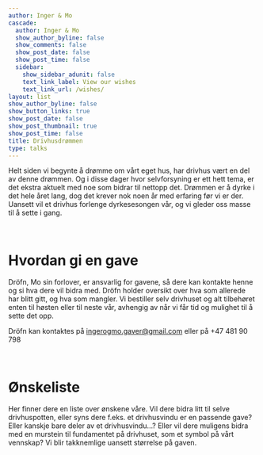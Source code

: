 ```yaml
---
author: Inger & Mo
cascade:
  author: Inger & Mo
  show_author_byline: false
  show_comments: false
  show_post_date: false
  show_post_time: false
  sidebar:
    show_sidebar_adunit: false
    text_link_label: View our wishes
    text_link_url: /wishes/
layout: list
show_author_byline: false
show_button_links: true
show_post_date: false
show_post_thumbnail: true
show_post_time: false
title: Drivhusdrømmen
type: talks
---
```


Helt siden vi begynte å drømme om vårt eget hus, har drivhus vært en del av denne drømmen. 
Og i disse dager hvor selvforsyning er ett hett tema, er det ekstra aktuelt med noe som bidrar til nettopp det. 
Drømmen er å dyrke i det hele året lang, dog det krever nok noen år med erfaring før vi er der. 
Uansett vil et drivhus forlenge dyrkesesongen vår, og vi gleder oss masse til å sette i gang. 

<br>

# Hvordan gi en gave 
Dröfn, Mo sin forlover, er ansvarlig for gavene, så dere kan kontakte henne og si hva dere vil bidra med. 
Dröfn holder oversikt over hva som allerede har blitt gitt, og hva som mangler. 
Vi bestiller selv drivhuset og alt tilbehøret enten til høsten eller til neste vår, avhengig av når vi får tid og mulighet til å sette det opp. 

Dröfn kan kontaktes på <a href="mailto:ingerogmo.gaver@gmail.com?subject=Bryllupsgave til Inger og Mo">ingerogmo.gaver@gmail.com</a> eller på +47 481 90 798 

<br>

# Ønskeliste

Her finner dere en liste over ønskene våre. 
Vil dere bidra litt til selve drivhuspotten, eller syns dere f.eks. et drivhusvindu er en passende gave? 
Eller kanskje bare deler av et drivhusvindu…? 
Eller vil dere muligens bidra med en murstein til fundamentet på drivhuset, som et symbol på vårt vennskap? 
Vi blir takknemlige uansett størrelse på gaven.
